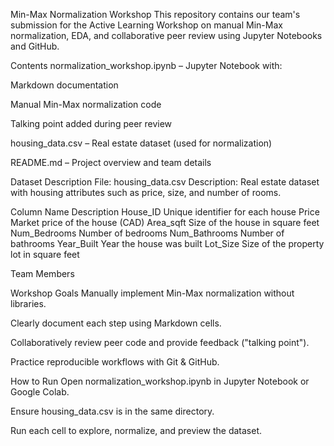  Min-Max Normalization Workshop
This repository contains our team's submission for the Active Learning Workshop on manual Min-Max normalization, EDA, and collaborative peer review using Jupyter Notebooks and GitHub.

Contents
normalization_workshop.ipynb – Jupyter Notebook with:

Markdown documentation

Manual Min-Max normalization code

Talking point added during peer review

housing_data.csv – Real estate dataset (used for normalization)

README.md – Project overview and team details

Dataset Description
File: housing_data.csv
Description: Real estate dataset with housing attributes such as price, size, and number of rooms.

Column Name	Description
House_ID	Unique identifier for each house
Price	Market price of the house (CAD)
Area_sqft	Size of the house in square feet
Num_Bedrooms	Number of bedrooms
Num_Bathrooms	Number of bathrooms
Year_Built	Year the house was built
Lot_Size	Size of the property lot in square feet



Team Members




Workshop Goals
Manually implement Min-Max normalization without libraries.

Clearly document each step using Markdown cells.

Collaboratively review peer code and provide feedback ("talking point").

Practice reproducible workflows with Git & GitHub.

 How to Run
Open normalization_workshop.ipynb in Jupyter Notebook or Google Colab.

Ensure housing_data.csv is in the same directory.

Run each cell to explore, normalize, and preview the dataset.

